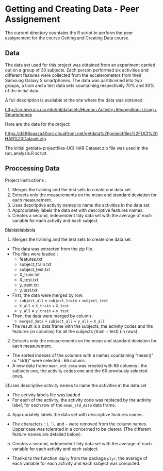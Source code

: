 Getting and Creating Data - Peer Assignement
===
The current directory countains the R script to perform the peer assignement for the course Getting and Creating Data course.

## Data
The data set used for this project was obtained from an experiment carried out on a group of 30 subjects. Each person performed six activities and different features were collected from the accelerometers from their Samsung Galaxy S smartphones. The data was partitionned into two groups, a train and a test data sets countaining respectively 70% and 30% of the initial data.

A full description is available at the site where the data was obtained: 

http://archive.ics.uci.edu/ml/datasets/Human+Activity+Recognition+Using+Smartphones 

Here are the data for the project: 

https://d396qusza40orc.cloudfront.net/getdata%2Fprojectfiles%2FUCI%20HAR%20Dataset.zip 

The initial getdata-projectfiles-UCI HAR Dataset.zip file was used in the run_analysis.R script.

## Proccessing Data
Project instructions : 

1. Merges the training and the test sets to create one data set.
2. Extracts only the measurements on the mean and standard deviation for each measurement. 
3. Uses descriptive activity names to name the activities in the data set
4. Appropriately labels the data set with descriptive features names. 
5. Creates a second, independent tidy data set with the average of each variable for each activity and each subject.

Blablablablabla

1) Merges the training and the test sets to create one data set.

* The data was extracted from the zip file.
* The files were loaded :
     * features.txt
     * subject_train.txt
     * subject_test.txt
     * X_train.txt
     * X_test.txt
     * y_train.txt
     * y_test.txt
* First, the data were merged by row:
     * `subject_all` = `subject_train` + `subject_test`
     * `X_all` = `X_train` + `X_test`
     * `y_all` = `y_train` + `y_test`
* Then, the data were merged by column : 
     * `merged_data` = `subject_all` + `y_all` + `X_all`
* The result is a data frame with the subjects, the activity codes and the features (in columns) for all the subjects (train + test) (in rows).

2) Extracts only the measurements on the mean and standard deviation for each measurement. 

* The sorted indexes of the columns with a names countaining "mean()" or "std()" were selected : 66 colums.
* A new data frame `mean_std_data` was created with 68 columns : the subjects one, the activity codes one and the 66 previously selected ones.

3)Uses descriptive activity names to name the activities in the data set

* The activity labels file was loaded
* For each of the activity, the activity code was replaced by the activity label, for each row of the `mean_std_data` data frame.

4) Appropriately labels the data set with descriptive features names.

* The characters : `(`, '`)`, and `-` were removed from the column names. Upper case was tolerated in a concerned to be clearer. (The different feature names are detailed below).

5) Creates a second, independent tidy data set with the average of each variable for each activity and each subject.

* Thanks to the function `ddply` from the package `plyr`, the average of each variable for each activity and each subject was computed.



